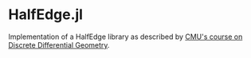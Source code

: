 # HalfEdge.jl
Implementation of a HalfEdge library as described by [CMU's course on Discrete Differential Geometry](https://brickisland.net/DDGSpring2023/).
